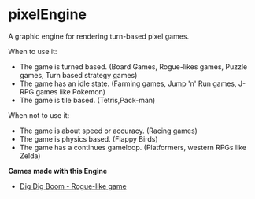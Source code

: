# pixelEngine
A graphic engine for rendering turn-based pixel games.

When to use it:

  * The game is turned based. (Board Games, Rogue-likes games, Puzzle games, Turn based strategy games)
  * The game has an idle state. (Farming games, Jump 'n' Run games, J-RPG games like Pokemon)
  * The game is tile based. (Tetris,Pack-man)

When not to use it:

  * The game is about speed or accuracy. (Racing games)
  * The game is physics based. (Flappy Birds)
  * The game has a continues gameloop. (Platformers, western RPGs like Zelda)

**Games made with this Engine**

  * [Dig Dig Boom - Rogue-like game](https://orasund.itch.io/dig-dig-boom)
